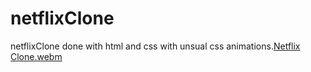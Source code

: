 # netflixClone
netflixClone done with html and css with unsual css animations.[Netflix Clone.webm](https://user-images.githubusercontent.com/102191636/227294281-4abcc6cd-266e-44e6-a644-096968cf49eb.webm)
